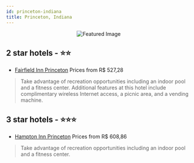 ```yaml
---
id: princeton-indiana
title: Princeton, Indiana
---
```


<center><img src="https://i.travelapi.com/hotels/1000000/120000/119200/119126/a139dfe2_z.jpg" alt="Featured Image" /></center>


##  2 star hotels - ⭐️⭐️

-    [Fairfield Inn Princeton](https://us.hurb.com/hotels/princeton/fairfield-inn-princeton-JNP-JP083288?cmp=18055) Prices from R$ 527,28
   > Take advantage of recreation opportunities including an indoor pool and a fitness center. Additional features at this hotel include complimentary wireless Internet access, a picnic area, and a vending machine.

##  3 star hotels - ⭐️⭐️⭐️

-    [Hampton Inn Princeton](https://us.hurb.com/hotels/princeton/hampton-inn-princeton-JNP-JP083289?cmp=18055) Prices from R$ 608,86
   > Take advantage of recreation opportunities including an indoor pool and a fitness center.
